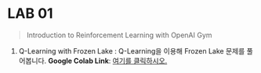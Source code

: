 # LAB 01
> Introduction to Reinforcement Learning with OpenAI Gym

1. Q-Learning with Frozen Lake : Q-Learning을 이용해 Frozen Lake 문제를 풀어봅니다.
**Google Colab Link**: [여기를 클릭하시오.](https://colab.research.google.com/drive/1fhWSLUBxq1MaYrepNiKh8CjOpA3pcVnL)
